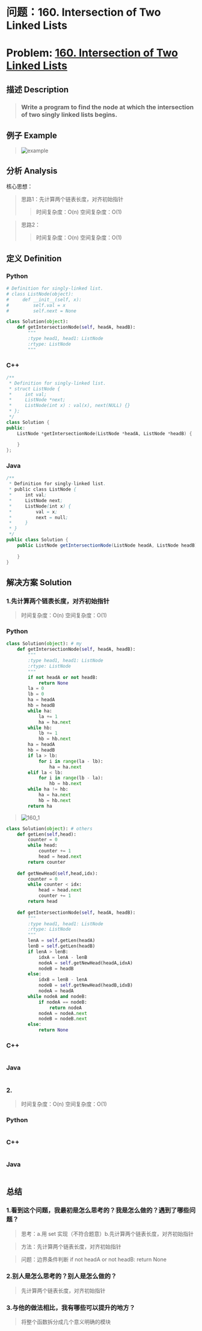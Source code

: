 
# 问题：160. Intersection of Two Linked Lists
# Problem: [160. Intersection of Two Linked Lists](https://leetcode.com/problems/intersection-of-two-linked-lists/description/)

## 描述 Description
> ### Write a program to find the node at which the intersection of two singly linked lists begins.

## 例子 Example

> ![example](https://github.com/Decalogue/AlgorithmMap/blob/master/img/leetcode/160.png "example")

## 分析 Analysis

核心思想：
> 思路1：先计算两个链表长度，对齐初始指针
>> 时间复杂度：O(n)
>> 空间复杂度：O(1)

> 思路2：
>> 时间复杂度：O(n)
>> 空间复杂度：O(1)

## 定义 Definition

### Python


```python
# Definition for singly-linked list.
# class ListNode(object):
#     def __init__(self, x):
#         self.val = x
#         self.next = None

class Solution(object):
    def getIntersectionNode(self, headA, headB):
        """
        :type head1, head1: ListNode
        :rtype: ListNode
        """
```

### C++

```c++
/**
 * Definition for singly-linked list.
 * struct ListNode {
 *     int val;
 *     ListNode *next;
 *     ListNode(int x) : val(x), next(NULL) {}
 * };
 */
class Solution {
public:
    ListNode *getIntersectionNode(ListNode *headA, ListNode *headB) {
        
    }
};
```

### Java

```java
/**
 * Definition for singly-linked list.
 * public class ListNode {
 *     int val;
 *     ListNode next;
 *     ListNode(int x) {
 *         val = x;
 *         next = null;
 *     }
 * }
 */
public class Solution {
    public ListNode getIntersectionNode(ListNode headA, ListNode headB) {
        
    }
}
```

## 解决方案 Solution

### 1.先计算两个链表长度，对齐初始指针

> 时间复杂度：O(n)
> 空间复杂度：O(1)

### Python


```python
class Solution(object): # my
    def getIntersectionNode(self, headA, headB):
        """
        :type head1, head1: ListNode
        :rtype: ListNode
        """
        if not headA or not headB:
            return None
        la = 0
        lb = 0
        ha = headA
        hb = headB
        while ha:
            la += 1
            ha = ha.next
        while hb:
            lb += 1
            hb = hb.next
        ha = headA
        hb = headB
        if la > lb:
            for i in range(la - lb):
                ha = ha.next
        elif la < lb:
            for i in range(lb - la):
                hb = hb.next
        while ha != hb:
            ha = ha.next
            hb = hb.next
        return ha
```

> ![160_1](https://github.com/Decalogue/AlgorithmMap/blob/master/img/leetcode/160_1.png "160_1")


```python
class Solution(object): # others
    def getLen(self,head):
        counter = 0
        while head:
            counter += 1
            head = head.next        
        return counter
    
    def getNewHead(self,head,idx):
        counter = 0
        while counter < idx:
            head = head.next
            counter += 1
        return head
    
    def getIntersectionNode(self, headA, headB):
        """
        :type head1, head1: ListNode
        :rtype: ListNode
        """
        lenA = self.getLen(headA)
        lenB = self.getLen(headB)
        if lenA > lenB:
            idxA = lenA - lenB
            nodeA = self.getNewHead(headA,idxA)
            nodeB = headB
        else:
            idxB = lenB - lenA
            nodeB = self.getNewHead(headB,idxB)
            nodeA = headA
        while nodeA and nodeB:
            if nodeA == nodeB:
                return nodeA
            nodeA = nodeA.next
            nodeB = nodeB.next
        else:
            return None 
```

### C++

```c++

```

### Java

```java

```

### 2.

> 时间复杂度：O(n)
> 空间复杂度：O(1)

### Python


```python

```

### C++

```c++

```

### Java

```Java

```

## 总结

### 1.看到这个问题，我最初是怎么思考的？我是怎么做的？遇到了哪些问题？
> 思考：a.用 set 实现（不符合题意）b.先计算两个链表长度，对齐初始指针

> 方法：先计算两个链表长度，对齐初始指针

> 问题：边界条件判断 if not headA or not headB: return None

### 2.别人是怎么思考的？别人是怎么做的？
> 先计算两个链表长度，对齐初始指针

### 3.与他的做法相比，我有哪些可以提升的地方？
> 将整个函数拆分成几个意义明确的模块


```python

```

